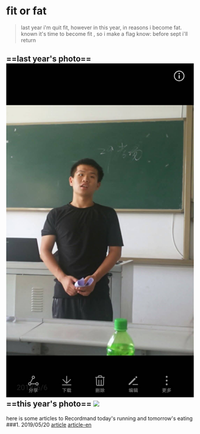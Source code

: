 # fit or fat
> last year i'm quit fit, however in this year, in reasons i become fat.
known it's time to become fit , so i make a flag know: before sept i'll return

==last year's photo==
![](image/fit.jpg)
==this year's photo==
![](image/fat.jpg)
---
here is some articles to Recordmand today's running and tomorrow's eating
###1. 2019/05/20
[article](markdown/2019/05/20.md)
[article-en](markdown/2019/05/20_zh.md)